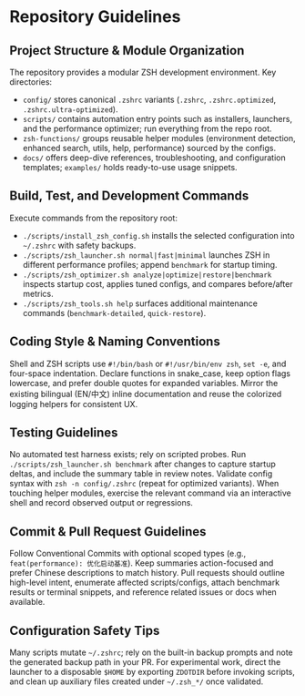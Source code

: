 # Repository Guidelines

## Project Structure & Module Organization

The repository provides a modular ZSH development environment. Key directories:

* `config/` stores canonical `.zshrc` variants (`.zshrc`, `.zshrc.optimized`, `.zshrc.ultra-optimized`).
* `scripts/` contains automation entry points such as installers, launchers, and the performance optimizer; run everything from the repo root.
* `zsh-functions/` groups reusable helper modules (environment detection, enhanced search, utils, help, performance) sourced by the configs.
* `docs/` offers deep-dive references, troubleshooting, and configuration templates; `examples/` holds ready-to-use usage snippets.

## Build, Test, and Development Commands

Execute commands from the repository root:

* `./scripts/install_zsh_config.sh` installs the selected configuration into `~/.zshrc` with safety backups.
* `./scripts/zsh_launcher.sh normal|fast|minimal` launches ZSH in different performance profiles; append `benchmark` for startup timing.
* `./scripts/zsh_optimizer.sh analyze|optimize|restore|benchmark` inspects startup cost, applies tuned configs, and compares before/after metrics.
* `./scripts/zsh_tools.sh help` surfaces additional maintenance commands (`benchmark-detailed`, `quick-restore`).

## Coding Style & Naming Conventions

Shell and ZSH scripts use `#!/bin/bash` or `#!/usr/bin/env zsh`, `set -e`, and four-space indentation. Declare functions in snake_case, keep option flags lowercase, and prefer double quotes for expanded variables. Mirror the existing bilingual (EN/中文) inline documentation and reuse the colorized logging helpers for consistent UX.

## Testing Guidelines

No automated test harness exists; rely on scripted probes. Run `./scripts/zsh_launcher.sh benchmark` after changes to capture startup deltas, and include the summary table in review notes. Validate config syntax with `zsh -n config/.zshrc` (repeat for optimized variants). When touching helper modules, exercise the relevant command via an interactive shell and record observed output or regressions.

## Commit & Pull Request Guidelines

Follow Conventional Commits with optional scoped types (e.g., `feat(performance): 优化启动基准`). Keep summaries action-focused and prefer Chinese descriptions to match history. Pull requests should outline high-level intent, enumerate affected scripts/configs, attach benchmark results or terminal snippets, and reference related issues or docs when available.

## Configuration Safety Tips

Many scripts mutate `~/.zshrc`; rely on the built-in backup prompts and note the generated backup path in your PR. For experimental work, direct the launcher to a disposable `$HOME` by exporting `ZDOTDIR` before invoking scripts, and clean up auxiliary files created under `~/.zsh_*/` once validated.
